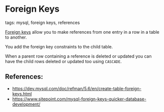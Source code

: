 # Foreign Keys

tags: mysql, foreign keys, references

[Foreign keys](https://dev.mysql.com/doc/refman/5.6/en/create-table-foreign-keys.html) allow you to make references from
one entry in a row in a table to another.

You add the foreign key constraints to the child table.

When a parent row containing a reference is deleted or updated you can have the child rows deleted or updated too using `CASCADE`.

## References:

* https://dev.mysql.com/doc/refman/5.6/en/create-table-foreign-keys.html
* https://www.sitepoint.com/mysql-foreign-keys-quicker-database-development/